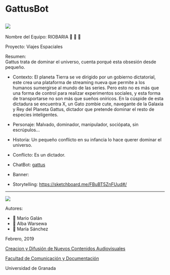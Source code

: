 # GattusBot

![](http://multimedialasflores.com.ar/wp-content/uploads/2018/10/001-cohete.png)
--

Nombre del Equipo: RIOBARIA :yellow_heart:   :blue_heart: :green_heart:

Proyecto: Viajes Espaciales

Resumen:  
Gattus trata de dominar el universo, cuenta porqué esta obsesión desde pequeño.

- Contexto: 
El planeta Tierra se ve dirigido por un gobierno dictatorial, este crea una plataforma de streaming nueva que permite a los humanos sumergirse al mundo de las series. Pero esto no es más que una forma de control para realizar experimentos sociales, y esta forma de transportarse no son más que sueños oníricos. En la cúspide de esta dictadura se encuentra X, un Gato zombie cute, navegante de la Galaxia y Rey del Planeta Gattus, dictador que pretende dominar el resto de especies inteligentes.

- Personaje: 
Malvado, dominador, manipulador, sociópata, sin escrúpulos…

- Historia: 
Un pequeño conflicto en su infancia lo hace querer dominar el universo.

- Conflicto: 
Es un dictador.



- ChatBot:  [gattus](https://t.me/gattusbot)

- Banner:  

- Storytelling: 
https://sketchboard.me/FBuBT5ZnFUud#/
------
![](https://upload.wikimedia.org/wikipedia/commons/thumb/6/62/CC-BY-SA-Andere_Wikis_%28v%29.svg/200px-CC-BY-SA-Andere_Wikis_%28v%29.svg.png)


Autores: 
- :man: Mario Galán
- :woman: Alba Warsewa
- :woman: María Sánchez

<!---
Lista completa de emojis de markDown - https://gist.github.com/rxaviers/7360908) 
-->



Febrero, 2019

[Creacion y Difusión de Nuevos Contenidos Audiovisuales](http://utopolis.ugr.es/medialab)

[Facultad de Comunicación y Documentación](http://fcd.ugr.es)

Universidad de Granada

